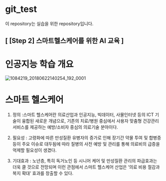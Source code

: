 # git_test

이 repository는 실습을 위한 repository입니다.

## [ [Step 2] 스마트헬스케어를 위한 AI 교육 ]


# 인공지능 학습 개요 

![1084219_20180622140254_192_0001](https://user-images.githubusercontent.com/114466218/193404679-e10ce5fc-2f03-48c9-aeed-1969e37016c6.jpg)

# 스마트 헬스케어 
1. 정의 :스마트 헬스케어란 의료산업과 인공지능, 빅데이터, 사물인터넷 등의 ICT 기술이 융합된 새로운 개념으로, 기존의 치료/병원 중심에서 사용자 맞춤형 건강관리 서비스를 제공하는 예방/소비자 중심의 의료기술 분야이다. 

2. 필요성 : 고령화에 따른 만성질환 유병자의 증가로 인해 장기간 약물 투여 및 합병증 등이 주요 이슈로 대두됨에 따라 질병의 사전 예방 및 관리를 통해 의료비의 급증을 억제할 필요성이 생겼다.

3. 기대효과 : 노년층, 특히 독거노인 등 시니어 케어 및 만성질환 관리의 파급효과는 더욱 클 것으로 전망되며 이런 관점에서 스마트 헬스케어 산업은 ‘의료 비용 절감과 복지 확대’ 효과를 창출할 수 있다.  
